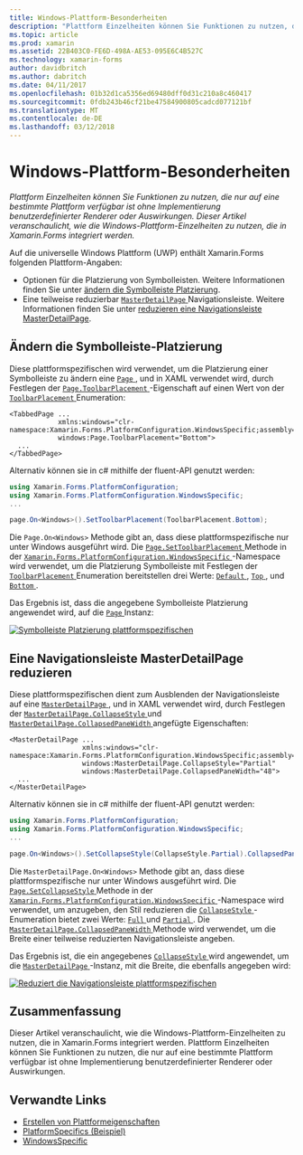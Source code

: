 ```yaml
---
title: Windows-Plattform-Besonderheiten
description: "Plattform Einzelheiten können Sie Funktionen zu nutzen, die nur auf eine bestimmte Plattform verfügbar ist ohne Implementierung benutzerdefinierter Renderer oder Auswirkungen. Dieser Artikel veranschaulicht, wie die Windows-Plattform-Einzelheiten zu nutzen, die in Xamarin.Forms integriert werden."
ms.topic: article
ms.prod: xamarin
ms.assetid: 22B403C0-FE6D-498A-AE53-095E6C4B527C
ms.technology: xamarin-forms
author: davidbritch
ms.author: dabritch
ms.date: 04/11/2017
ms.openlocfilehash: 01b32d1ca5356ed69480dff0d31c210a8c460417
ms.sourcegitcommit: 0fdb243b46cf21be47584900805cadcd077121bf
ms.translationtype: MT
ms.contentlocale: de-DE
ms.lasthandoff: 03/12/2018
---
```

# <a name="windows-platform-specifics"></a>Windows-Plattform-Besonderheiten

_Plattform Einzelheiten können Sie Funktionen zu nutzen, die nur auf eine bestimmte Plattform verfügbar ist ohne Implementierung benutzerdefinierter Renderer oder Auswirkungen. Dieser Artikel veranschaulicht, wie die Windows-Plattform-Einzelheiten zu nutzen, die in Xamarin.Forms integriert werden._

Auf die universelle Windows Plattform (UWP) enthält Xamarin.Forms folgenden Plattform-Angaben:

- Optionen für die Platzierung von Symbolleisten. Weitere Informationen finden Sie unter [ändern die Symbolleiste Platzierung](#toolbar_placement).
- Eine teilweise reduzierbar [ `MasterDetailPage` ](https://developer.xamarin.com/api/type/Xamarin.Forms.MasterDetailPage/) Navigationsleiste. Weitere Informationen finden Sie unter [reduzieren eine Navigationsleiste MasterDetailPage](#collapsable_navigation_bar).

<a name="toolbar_placement" />

## <a name="changing-the-toolbar-placement"></a>Ändern die Symbolleiste-Platzierung

Diese plattformspezifischen wird verwendet, um die Platzierung einer Symbolleiste zu ändern eine [ `Page` ](https://developer.xamarin.com/api/type/Xamarin.Forms.Page/), und in XAML verwendet wird, durch Festlegen der [ `Page.ToolbarPlacement` ](https://developer.xamarin.com/api/field/Xamarin.Forms.PlatformConfiguration.WindowsSpecific.Page.ToolbarPlacementProperty/) -Eigenschaft auf einen Wert von der [ `ToolbarPlacement` ](https://developer.xamarin.com/api/type/Xamarin.Forms.PlatformConfiguration.WindowsSpecific.ToolbarPlacement/) Enumeration:

```xaml
<TabbedPage ...
            xmlns:windows="clr-namespace:Xamarin.Forms.PlatformConfiguration.WindowsSpecific;assembly=Xamarin.Forms.Core"
            windows:Page.ToolbarPlacement="Bottom">
  ...
</TabbedPage>

```

Alternativ können sie in c# mithilfe der fluent-API genutzt werden:

```csharp
using Xamarin.Forms.PlatformConfiguration;
using Xamarin.Forms.PlatformConfiguration.WindowsSpecific;
...

page.On<Windows>().SetToolbarPlacement(ToolbarPlacement.Bottom);
```

Die `Page.On<Windows>` Methode gibt an, dass diese plattformspezifische nur unter Windows ausgeführt wird. Die [ `Page.SetToolbarPlacement` ](https://developer.xamarin.com/api/member/Xamarin.Forms.PlatformConfiguration.WindowsSpecific.Page.SetToolbarPlacement/p/Xamarin.Forms.IPlatformElementConfiguration{Xamarin.Forms.PlatformConfiguration.Windows,Xamarin.Forms.Page}/Xamarin.Forms.PlatformConfiguration.WindowsSpecific.ToolbarPlacement/) Methode in der [ `Xamarin.Forms.PlatformConfiguration.WindowsSpecific` ](https://developer.xamarin.com/api/namespace/Xamarin.Forms.PlatformConfiguration.WindowsSpecific/) -Namespace wird verwendet, um die Platzierung Symbolleiste mit Festlegen der [ `ToolbarPlacement` ](https://developer.xamarin.com/api/type/Xamarin.Forms.PlatformConfiguration.WindowsSpecific.ToolbarPlacement/) Enumeration bereitstellen drei Werte: [ `Default` ](https://developer.xamarin.com/api/field/Xamarin.Forms.PlatformConfiguration.WindowsSpecific.ToolbarPlacement.Default/), [ `Top` ](https://developer.xamarin.com/api/field/Xamarin.Forms.PlatformConfiguration.WindowsSpecific.ToolbarPlacement.Top/), und [ `Bottom` ](https://developer.xamarin.com/api/field/Xamarin.Forms.PlatformConfiguration.WindowsSpecific.ToolbarPlacement.Bottom/).

Das Ergebnis ist, dass die angegebene Symbolleiste Platzierung angewendet wird, auf die [ `Page` ](https://developer.xamarin.com/api/type/Xamarin.Forms.Page/) Instanz:

[![](windows-images/toolbar-placement.png "Symbolleiste Platzierung plattformspezifischen")](windows-images/toolbar-placement-large.png#lightbox "Symbolleiste Platzierung plattformspezifischen")

<a name="collapsable_navigation_bar" />

## <a name="collapsing-a-masterdetailpage-navigation-bar"></a>Eine Navigationsleiste MasterDetailPage reduzieren

Diese plattformspezifischen dient zum Ausblenden der Navigationsleiste auf eine [ `MasterDetailPage` ](https://developer.xamarin.com/api/type/Xamarin.Forms.MasterDetailPage/), und in XAML verwendet wird, durch Festlegen der [ `MasterDetailPage.CollapseStyle` ](https://developer.xamarin.com/api/field/Xamarin.Forms.PlatformConfiguration.WindowsSpecific.MasterDetailPage.CollapseStyleProperty/) und [ `MasterDetailPage.CollapsedPaneWidth` ](https://developer.xamarin.com/api/field/Xamarin.Forms.PlatformConfiguration.WindowsSpecific.MasterDetailPage.CollapsedPaneWidthProperty/)angefügte Eigenschaften:

```xaml
<MasterDetailPage ...
                  xmlns:windows="clr-namespace:Xamarin.Forms.PlatformConfiguration.WindowsSpecific;assembly=Xamarin.Forms.Core"
                  windows:MasterDetailPage.CollapseStyle="Partial"
                  windows:MasterDetailPage.CollapsedPaneWidth="48">
  ...
</MasterDetailPage>

```

Alternativ können sie in c# mithilfe der fluent-API genutzt werden:

```csharp
using Xamarin.Forms.PlatformConfiguration;
using Xamarin.Forms.PlatformConfiguration.WindowsSpecific;
...

page.On<Windows>().SetCollapseStyle(CollapseStyle.Partial).CollapsedPaneWidth(148);
```

Die `MasterDetailPage.On<Windows>` Methode gibt an, dass diese plattformspezifische nur unter Windows ausgeführt wird. Die [ `Page.SetCollapseStyle` ](https://developer.xamarin.com/api/member/Xamarin.Forms.PlatformConfiguration.WindowsSpecific.MasterDetailPage.SetCollapseStyle/p/Xamarin.Forms.IPlatformElementConfiguration{Xamarin.Forms.PlatformConfiguration.Windows,Xamarin.Forms.MasterDetailPage}/Xamarin.Forms.PlatformConfiguration.WindowsSpecific.CollapseStyle/) Methode in der [ `Xamarin.Forms.PlatformConfiguration.WindowsSpecific` ](https://developer.xamarin.com/api/namespace/Xamarin.Forms.PlatformConfiguration.WindowsSpecific/) -Namespace wird verwendet, um anzugeben, den Stil reduzieren die [ `CollapseStyle` ](https://developer.xamarin.com/api/type/Xamarin.Forms.PlatformConfiguration.WindowsSpecific.CollapseStyle/) -Enumeration bietet zwei Werte: [ `Full` ](https://developer.xamarin.com/api/field/Xamarin.Forms.PlatformConfiguration.WindowsSpecific.CollapseStyle.Full/) und [ `Partial` ](https://developer.xamarin.com/api/field/Xamarin.Forms.PlatformConfiguration.WindowsSpecific.CollapseStyle.Partial/). Die [ `MasterDetailPage.CollapsedPaneWidth` ](https://developer.xamarin.com/api/member/Xamarin.Forms.PlatformConfiguration.WindowsSpecific.MasterDetailPage.CollapsedPaneWidth/p/Xamarin.Forms.IPlatformElementConfiguration{Xamarin.Forms.PlatformConfiguration.Windows,Xamarin.Forms.MasterDetailPage}/System.Double/) Methode wird verwendet, um die Breite einer teilweise reduzierten Navigationsleiste angeben.

Das Ergebnis ist, die ein angegebenes [ `CollapseStyle` ](https://developer.xamarin.com/api/type/Xamarin.Forms.PlatformConfiguration.WindowsSpecific.CollapseStyle/) wird angewendet, um die [ `MasterDetailPage` ](https://developer.xamarin.com/api/type/Xamarin.Forms.MasterDetailPage/) -Instanz, mit die Breite, die ebenfalls angegeben wird:

[![](windows-images/collapsed-navigation-bar.png "Reduziert die Navigationsleiste plattformspezifischen")](windows-images/collapsed-navigation-bar-large.png#lightbox "reduzierten Navigationsleiste plattformspezifischen")

## <a name="summary"></a>Zusammenfassung

Dieser Artikel veranschaulicht, wie die Windows-Plattform-Einzelheiten zu nutzen, die in Xamarin.Forms integriert werden. Plattform Einzelheiten können Sie Funktionen zu nutzen, die nur auf eine bestimmte Plattform verfügbar ist ohne Implementierung benutzerdefinierter Renderer oder Auswirkungen.


## <a name="related-links"></a>Verwandte Links

- [Erstellen von Plattformeigenschaften](~/xamarin-forms/platform/platform-specifics/creating.md)
- [PlatformSpecifics (Beispiel)](https://developer.xamarin.com/samples/xamarin-forms/userinterface/platformspecifics/)
- [WindowsSpecific](https://developer.xamarin.com/api/namespace/Xamarin.Forms.PlatformConfiguration.WindowsSpecific/)
